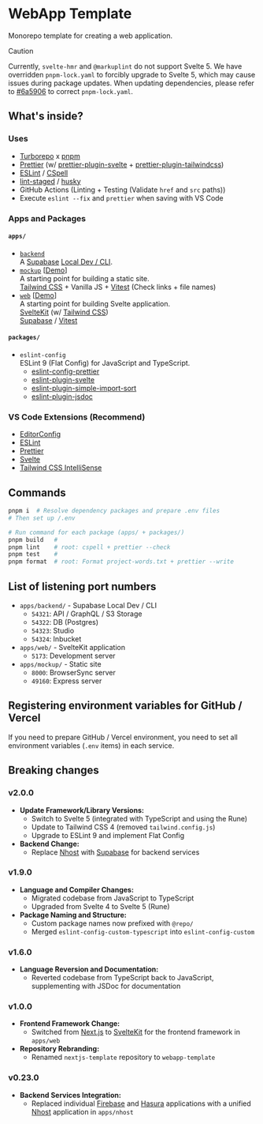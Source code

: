 # WebApp Template

Monorepo template for creating a web application.

> [!Caution]
> Currently, `svelte-hmr` and `@markuplint` do not support Svelte 5.
> We have overridden `pnpm-lock.yaml` to forcibly upgrade to Svelte 5, which may cause issues during package updates.
> When updating dependencies, please refer to [#6a5906](https://github.com/usagizmo/webapp-template/pull/787/commits/6a5906b5866623b223867c4dd5de98755821cd49) to correct `pnpm-lock.yaml`.

## What's inside?

### Uses

- [Turborepo](https://turborepo.org/) x [pnpm](https://pnpm.io/)
- [Prettier](https://prettier.io/) (w/ [prettier-plugin-svelte](https://github.com/sveltejs/prettier-plugin-svelte) + [prettier-plugin-tailwindcss](https://github.com/tailwindlabs/prettier-plugin-tailwindcss))
- [ESLint](https://eslint.org/) / [CSpell](https://cspell.org/)
- [lint-staged](https://github.com/okonet/lint-staged) / [husky](https://github.com/typicode/husky)
- GitHub Actions (Linting + Testing (Validate `href` and `src` paths))
- Execute `eslint --fix` and `prettier` when saving with VS Code

### Apps and Packages

#### `apps/`

- [`backend`](./apps/backend/)  
  A [Supabase](https://supabase.io/) [Local Dev / CLI](https://supabase.com/docs/guides/cli).
- [`mockup`](./apps/mockup/) [[Demo](https://webapp-template-mockup.usagizmo.com/)]  
  A starting point for building a static site.  
  [Tailwind CSS](https://tailwindcss.com/) + Vanilla JS + [Vitest](https://vitest.dev/) (Check links + file names)
- [`web`](./apps/web/) [[Demo](https://webapp-template.usagizmo.com/)]  
  A starting point for building Svelte application.  
  [SvelteKit](https://kit.svelte.dev/) (w/ [Tailwind CSS](https://tailwindcss.com/))  
  [Supabase](https://supabase.io/) / [Vitest](https://vitest.dev/)

#### `packages/`

- `eslint-config`  
  ESLint 9 (Flat Config) for JavaScript and TypeScript.
  - [eslint-config-prettier](https://github.com/prettier/eslint-config-prettier)
  - [eslint-plugin-svelte](https://github.com/sveltejs/eslint-plugin-svelte)
  - [eslint-plugin-simple-import-sort](https://github.com/lydell/eslint-plugin-simple-import-sort)
  - [eslint-plugin-jsdoc](https://github.com/gajus/eslint-plugin-jsdoc)

### VS Code Extensions (Recommend)

- [EditorConfig](https://marketplace.visualstudio.com/items?itemName=EditorConfig.EditorConfig)
- [ESLint](https://marketplace.visualstudio.com/items?itemName=dbaeumer.vscode-eslint)
- [Prettier](https://marketplace.visualstudio.com/items?itemName=esbenp.prettier-vscode)
- [Svelte](https://marketplace.visualstudio.com/items?itemName=svelte.svelte-vscode)
- [Tailwind CSS IntelliSense](https://marketplace.visualstudio.com/items?itemName=bradlc.vscode-tailwindcss)

## Commands

```bash
pnpm i  # Resolve dependency packages and prepare .env files
# Then set up /.env

# Run command for each package (apps/ + packages/)
pnpm build   #
pnpm lint    # root: cspell + prettier --check
pnpm test    #
pnpm format  # root: Format project-words.txt + prettier --write
```

## List of listening port numbers

- `apps/backend/` - Supabase Local Dev / CLI
  - `54321`: API / GraphQL / S3 Storage
  - `54322`: DB (Postgres)
  - `54323`: Studio
  - `54324`: Inbucket
- `apps/web/` - SvelteKit application
  - `5173`: Development server
- `apps/mockup/` - Static site
  - `8000`: BrowserSync server
  - `49160`: Express server

## Registering environment variables for GitHub / Vercel

If you need to prepare GitHub / Vercel environment, you need to set all environment variables (`.env` items) in each service.

## Breaking changes

### v2.0.0

- **Update Framework/Library Versions:**
  - Switch to Svelte 5 (integrated with TypeScript and using the Rune)
  - Update to Tailwind CSS 4 (removed `tailwind.config.js`)
  - Upgrade to ESLint 9 and implement Flat Config
- **Backend Change:**
  - Replace [Nhost](https://nhost.io/) with [Supabase](https://supabase.com/) for backend services

### v1.9.0

- **Language and Compiler Changes:**
  - Migrated codebase from JavaScript to TypeScript
  - Upgraded from Svelte 4 to Svelte 5 (Rune)
- **Package Naming and Structure:**
  - Custom package names now prefixed with `@repo/`
  - Merged `eslint-config-custom-typescript` into `eslint-config-custom`

### v1.6.0

- **Language Reversion and Documentation:**
  - Reverted codebase from TypeScript back to JavaScript, supplementing with JSDoc for documentation

### v1.0.0

- **Frontend Framework Change:**
  - Switched from [Next.js](https://nextjs.org/) to [SvelteKit](https://kit.svelte.jp/) for the frontend framework in `apps/web`
- **Repository Rebranding:**
  - Renamed `nextjs-template` repository to `webapp-template`

### v0.23.0

- **Backend Services Integration:**
  - Replaced individual [Firebase](https://firebase.google.com/) and [Hasura](https://hasura.io/) applications with a unified [Nhost](https://nhost.io/) application in `apps/nhost`
